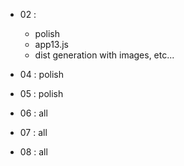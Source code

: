 - 02 :
	* polish
	* app13.js
	* dist generation with images, etc...

- 04 : polish

- 05 : polish

- 06 : all

- 07 : all

- 08 : all